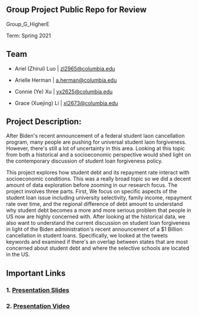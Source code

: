 ## Group Project Public Repo for Review 

Group_G_HigherE

Term: Spring 2021

## Team
- Ariel (Zhirui) Luo | zl2965@columbia.edu

- Arielle Herman | a.herman@columbia.edu

- Connie (Ye) Xu | yx2625@columbia.edu

- Grace (Xuejing) Li | xl2673@columbia.edu


## Project Description: 

  After Biden's recent announcement of a federal student laon cancellation program, many people are pushing for universal student laon forgiveness. However, there's still a lot of uncertainty in this area. Looking at this topic from both a historical and a socioeconomic perspective would shed light on the contemporary discussion of student loan forgiveness policy. 

   This project explores how student debt and its repayment rate interact with socioeconomic conditions. This was a really broad topic so we did a decent amount of data exploration before zooming in our research focus. The project involves three parts. First, We focus on specific aspects of the student loan issue including university selectivity, family income, repayment rate over time, and the regional difference of debt amount to understand why student debt becomes a more and more serious problem that people in US now are highly concerned with. After looking at the historical data, we also want to understand the current discussion on student loan forgiveness in light of the Biden administration's recent announcement of a $1 Billion cancellation in student loans. Specifically, we looked at the tweets keywords and examined if there's an overlap between states that are most concerned about student debt and where the selective schools are located in the US.  



## Important Links
### 1. [Presentation Slides](https://www.canva.com/design/DAEbgBTMGTE/share/preview?token=whgxMt8Kq9nJ9iJgibDudQ&role=EDITOR&utm_content=DAEbgBTMGTE&utm_campaign=designshare&utm_medium=link&utm_source=sharebutton)
### 2. [Presentation Video](https://drive.google.com/file/d/1INItL6UpNl8VEpGEI1YLbWv0hvBqGlLU/view?usp=sharing)
